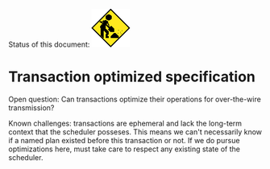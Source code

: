Status of this document:
![](../../_assets/under-construction-flashing-barracade-animation.gif)

# Transaction optimized specification

Open question: Can transactions optimize their operations for over-the-wire transmission?

Known challenges: transactions are ephemeral and lack the long-term context that the scheduler posseses. This means we can't necessarily know if a named plan existed before this transaction or not. If we do pursue optimizations here, must take care to respect any existing state of the scheduler.
